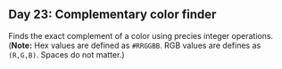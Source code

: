 ## Day 23: Complementary color finder
Finds the exact complement of a color using precies integer operations.
(**Note:** Hex values are defined as `#RRGGBB`. RGB values are defines as `(R,G,B)`. Spaces do not matter.)